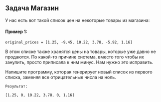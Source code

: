 ## Задача Магазин
У нас есть вот такой список цен на некоторые товары из магазина:


#### Пример 1:
```
original_prices = [1.25, -9.45, 10.22, 3.78, -5.92, 1.16]

```
В этом списке также хранятся цены на товары, которые уже давно не продаются. 
По какой-то причине система, вместо того чтобы их занулить, просто приписала к ним минус. Нам нужно это исправить.

Напишите программу, которая генерирует новый список из первого списка, заменяя все отрицательные числа на ноль.

```
Результат:

[1.25, 0, 10.22, 3.78, 0, 1.16]
```
